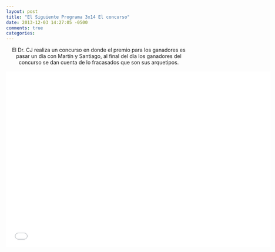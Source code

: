 ```yaml
---
layout: post
title: "El Siguiente Programa 3x14 El concurso"
date: 2013-12-03 14:27:05 -0500
comments: true
categories: 
---
```

<div align="center">
El Dr. CJ realiza un concurso en donde el premio para los ganadores es pasar un día con Martín y Santiago, al final del día los ganadores del concurso se dan cuenta de lo fracasados que son sus arquetipos.
<br></br>
<iframe width="720" height="480" src="//www.youtube.com/embed/TiVIVx8ZUmI" frameborder="0" allowfullscreen></iframe>
</div>
